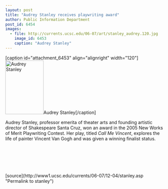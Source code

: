 ```yaml
---
layout: post
title: "Audrey Stanley receives playwriting award"
author: Public Information Department
post_id: 6454
images:
  - file: http://currents.ucsc.edu/06-07/art/stanley_audrey.120.jpg
    image_id: 6453
    caption: "Audrey Stanley"
---
```


[caption id="attachment_6453" align="alignright" width="120"]<a href="http://localhost/mysite/wp-content/uploads/2006/12/stanley_audrey.120.jpg"><img class="size-full wp-image-6453" src="http://localhost/mysite/wp-content/uploads/2006/12/stanley_audrey.120.jpg" alt="Audrey Stanley" width="120" height="168" /></a>Audrey Stanley[/caption]
<a name="content" id="content"></a><br>
<p>
  Audrey Stanley, professor emerita of theater arts and founding artistic director of Shakespeare Santa Cruz, won an award in the 2005 New Works of Merit Playwriting Contest. Her play, titled <i>Call Me Vincent</i>, explores the life of painter Vincent Van Gogh and was given a winning finalist status.
</p><br>
<br>
<br>
<br>
<br>
[source](http://www1.ucsc.edu/currents/06-07/12-04/stanley.asp "Permalink to stanley")
